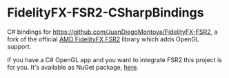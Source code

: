 # FidelityFX-FSR2-CSharpBindings

C# bindings for https://github.com/JuanDiegoMontoya/FidelityFX-FSR2,
a fork of the official [AMD FidelityFX FSR2](https://github.com/GPUOpen-Effects/FidelityFX-FSR2) library which adds OpenGL support.

If you have a C# OpenGL app and you want to integrate FSR2 this project is for you.
It's available as NuGet package, [here](www.nuget.org/packages/FFX_FSR2/1.0.0).